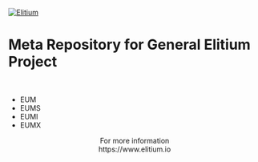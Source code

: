<a href="https://www.elitium.io/wp-content/uploads/2018/12/logo-1.png" target="_blank"><img src="https://www.elitium.io/wp-content/uploads/2018/12/logo-1.png" border="0" alt="Elitium"></a>

# Meta Repository for General Elitium Project<br>
<br>

- EUM
- EUMS
- EUMI
- EUMX

<p align="center">For more information<br>
https://www.elitium.io</p>
